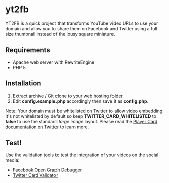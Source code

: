 # yt2fb
YT2FB is a quick project that transforms YouTube video URLs to use your domain and allow you to share them on Facebook and Twitter using a full size thumbnail instead of the lousy square miniature.

## Requirements

* Apache web server with RewriteEngine
* PHP 5

## Installation

1. Extract archive / Git clone to your web hosting folder.
2. Edit **config.example.php** accordingly then save it as **config.php**.

Note: Your domain must be whitelisted on Twitter to allow video embedding. It's not whitelisted by default so keep **TWITTER_CARD_WHITELISTED** to **false** to use the standard *large image* layout. Please read the [Player Card documentation on Twitter](https://dev.twitter.com/cards/types/player#submitting-your-card-for-approval) to learn more.

## Test!

Use the validation tools to test the integration of your videos on the social media:
* [Facebook Open Graph Debugger](https://developers.facebook.com/tools/debug/)
* [Twitter Card Validator](https://cards-dev.twitter.com/validator)
